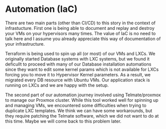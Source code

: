 # Automation (IaC) 

There are two main parts (other than CI/CD) to this story in the context of infrastucture. First one is being able to document and replay and destroy your VMs on your hypervisors many times. The value of IaC is no need to talk here and I assume you already appreciate this way of documentation of your infrastructure.

Terraform is being used to spin up all (or most) of our VMs and LXCs. We originally started Database systems with LXC systems, but we found it deficullt to proceed with many of our Database installation automations since they want to edit some kernel params which is not available for LXCs forcing you to move it to Hypervisor Kernel parameters. As a result, we migrated every DB resource with Ubuntu VMs. Our application stack is running on LXCs and we are happy with the setup.

The second part of our automation journey involved using Telmate/proxmox to manage our Proxmox cluster. While this tool worked well for spinning up and managing VMs, we encountered some difficulties when trying to duplicate LXC templates. We think we can have some workarounds, but they require patching the Telmate software, which we did not want to do at this time. Maybe we will come back to this problem later.
